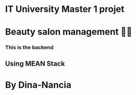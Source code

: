# IT University Master 1 projet
# Beauty salon management 💄💄
### This is the backend
## Using MEAN Stack
# By Dina-Nancia
